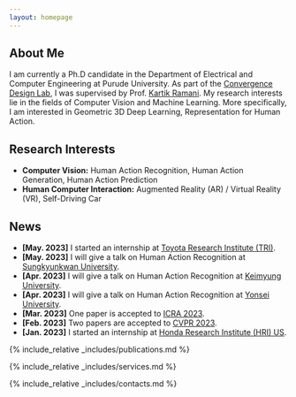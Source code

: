 ```yaml
---
layout: homepage
---
```


## About Me

I am currently a Ph.D candidate in the Department of Electrical and Computer Engineering at Purude University. As part of the [Convergence Design Lab](https://engineering.purdue.edu/cdesign/wp/), I was supervised by Prof. [Kartik Ramani](https://engineering.purdue.edu/~ramani/wordpress/). My research interests lie in the fields of Computer Vision and Machine Learning. More specifically, I am interested in Geometric 3D Deep Learning, Representation for Human Action.


## Research Interests

- **Computer Vision:** Human Action Recognition, Human Action Generation, Human Action Prediction
- **Human Computer Interaction:** Augmented Reality (AR) / Virtual Reality (VR), Self-Driving Car

## News

- **[May. 2023]** I started an internship at [Toyota Research Institute (TRI)](https://www.tri.global).
- **[May. 2023]** I will give a talk on Human Action Recognition at [Sungkyunkwan University](https://www.skku.ac.kr).
- **[Apr. 2023]** I will give a talk on Human Action Recognition at [Keimyung University](https://www.kmu.ac.kr).
- **[Apr. 2023]** I will give a talk on Human Action Recognition at [Yonsei University](https://www.yonsei.ac.kr).
- **[Mar. 2023]** One paper is accepted to [ICRA 2023](https://www.icra2023.org).
- **[Feb. 2023]** Two papers are accepted to [CVPR 2023](https://cvpr2023.thecvf.com).
- **[Jan. 2023]** I started an internship at [Honda Research Institute (HRI) US](https://usa.honda-ri.com).

{% include_relative _includes/publications.md %}

{% include_relative _includes/services.md %}

{% include_relative _includes/contacts.md %}
